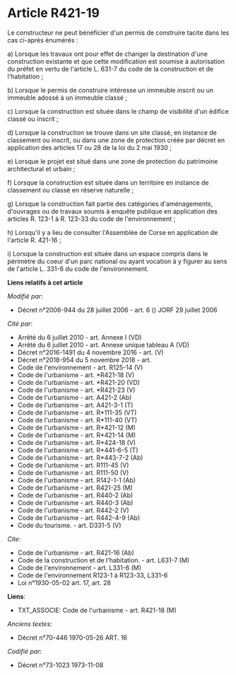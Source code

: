 # Article R421-19

Le constructeur ne peut bénéficier d'un permis de construire tacite dans les cas ci-après énumérés :

a) Lorsque les travaux ont pour effet de changer la destination d'une construction existante et que cette modification est
soumise à autorisation du préfet en vertu de l'article L. 631-7 du code de la construction et de l'habitation ;

b) Lorsque le permis de construire intéresse un immeuble inscrit ou un immeuble adossé à un immeuble classé ;

c) Lorsque la construction est située dans le champ de visibilité d'un édifice classé ou inscrit ;

d) Lorsque la construction se trouve dans un site classé, en instance de classement ou inscrit, ou dans une zone de
protection créée par décret en application des articles 17 ou 28 de la loi du 2 mai 1930 ;

e) Lorsque le projet est situé dans une zone de protection du patrimoine architectural et urbain ;

f) Lorsque la construction est située dans un territoire en instance de classement ou classé en réserve naturelle ;

g) Lorsque la construction fait partie des catégories d'aménagements, d'ouvrages ou de travaux soumis à enquête publique en
application des articles R. 123-1 à R. 123-33 du code de l'environnement ;

h) Lorsqu'il y a lieu de consulter l'Assemblée de Corse en application de l'article R. 421-16 ;

i) Lorsque la construction est située dans un espace compris dans le périmètre du coeur d'un parc national ou ayant vocation
à y figurer au sens de l'article L. 331-6 du code de l'environnement.

**Liens relatifs à cet article**

_Modifié par_:

  - Décret n°2006-944 du 28 juillet 2006 - art. 6 () JORF 29 juillet 2006

_Cité par_:

  - Arrêté du 6 juillet 2010 - art. Annexe I (VD)
  - Arrêté du 6 juillet 2010 - art. Annexe unique tableau A (VD)
  - Décret n°2016-1491 du 4 novembre 2016 - art. (V)
  - Décret n°2018-954 du 5 novembre 2018 - art.
  - Code de l'environnement - art. R125-14 (V)
  - Code de l'urbanisme - art. *R421-18 (V)
  - Code de l'urbanisme - art. *R421-20 (VD)
  - Code de l'urbanisme - art. *R421-23 (V)
  - Code de l'urbanisme - art. A421-2 (Ab)
  - Code de l'urbanisme - art. A421-3-1 (T)
  - Code de l'urbanisme - art. R*111-35 (VT)
  - Code de l'urbanisme - art. R*111-40 (VT)
  - Code de l'urbanisme - art. R*421-12 (M)
  - Code de l'urbanisme - art. R*421-14 (M)
  - Code de l'urbanisme - art. R*424-18 (V)
  - Code de l'urbanisme - art. R*441-6-5 (T)
  - Code de l'urbanisme - art. R*443-7-2 (Ab)
  - Code de l'urbanisme - art. R111-45 (V)
  - Code de l'urbanisme - art. R111-50 (V)
  - Code de l'urbanisme - art. R142-1-1 (Ab)
  - Code de l'urbanisme - art. R421-25 (M)
  - Code de l'urbanisme - art. R440-2 (Ab)
  - Code de l'urbanisme - art. R440-3 (Ab)
  - Code de l'urbanisme - art. R442-2 (V)
  - Code de l'urbanisme - art. R442-4-9 (Ab)
  - Code du tourisme. - art. D331-5 (V)

_Cite_:

  - Code de l'urbanisme - art. R421-16 (Ab)
  - Code de la construction et de l'habitation. - art. L631-7 (M)
  - Code de l'environnement - art. L331-6 (M)
  - Code de l'environnement R123-1 à R123-33, L331-6
  - Loi n°1930-05-02 art. 17, art. 28

**Liens**:

  - TXT_ASSOCIE: Code de l'urbanisme - art. R421-18 (M)

_Anciens textes_:

  - Décret n°70-446 1970-05-26 ART. 16

_Codifié par_:

  - Décret n°73-1023 1973-11-08
